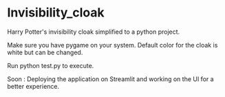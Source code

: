 # Invisibility_cloak
Harry Potter's invisibility cloak simplified to a python project. 

Make sure you have pygame on your system. Default color for the cloak is white but can be changed. 

Run python test.py to execute. 

Soon : Deploying the application on Streamlit and working on the UI for a better experience. 
